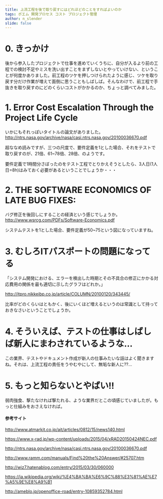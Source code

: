 ```yaml
---
title: 上流工程を後で取り戻すにはどれほどのことをすればよいのか
tags: ポエム 開発プロセス コスト プロジェクト管理
author: n_slender
slide: false
---
```

# 0. きっかけ

後から参入したプロジェクトで仕事を進めていくうちに、自分が入るより前の工程での検討不足やミスを洗い出すことをまずしないとやっていけない、ということが何度かありました。前工程のツケを押しつけられたように感じ、ツケを取り戻す分だけ作業が増えて面倒に思うこともしばしば。そんなわけで、前工程で手抜きを取り戻すのにどのくらいコストがかかるのか、ちょっと調べてみました。

# 1. Error Cost Escalation Through the Project Life Cycle

いかにもそれっぽいタイトルの論文がありました。
http://ntrs.nasa.gov/archive/nasa/casi.ntrs.nasa.gov/20100036670.pdf

超ななめ読みですが、三つの尺度で、要件定義を1とした場合、それをテストで取り戻すのが、21倍、61~78倍、28倍、のようです。

要件定義で1時間分さぼったのをテスト工程でとりかえそうとしたら、3人日(1人日=8h)はみておく必要があるということでしょうか・・・

# 2. THE SOFTWARE ECONOMICS OF LATE BUG FIXES:

バグ修正を後回しにすることの経済という感じでしょうか。
http://www.wsrcg.com/PDFs/Software-Economics.pdf

システムテストを1とした場合、要件定義が50~75という図になっていますね。


# 3. むしろITパスポートの問題になってる

「システム開発における、エラーを検出した時期とその不具合の修正にかかる対応費用の関係を最も適切に示したグラフはどれか。」

http://itpro.nikkeibp.co.jp/article/COLUMN/20100120/343445/

比率がどのくらいはともかく、後にいくほど増えるというのは常識として持っておきなさいということでしょうか。

# 4. そういえば、テストの仕事はしばしば新人にまわされているような...

この業界、テストやドキュメント作成が新人の仕事みたいな話はよく聞きますね。それは、上流工程の責任をうやむやにして、無垢な新人に??... 

# 5. もっと知らないとやばい!!

弱肉強食、撃たなければ撃たれる、ような業界だとこの頃感じていましたが。もっと仕組みをおさえなければ。

#### 参考サイト

http://www.atmarkit.co.jp/ait/articles/0812/15/news140.html

https://www.x-rad.jp/wp-content/uploads/2015/04/xRAD20150424NEC.pdf

http://ntrs.nasa.gov/archive/nasa/casi.ntrs.nasa.gov/20100036670.pdf

http://www.ramm.com/manuals/Find%20the%20Answer/#25707.htm

http://wiz7.hatenablog.com/entry/2015/03/30/060000

https://ja.wikipedia.org/wiki/%E4%BA%BA%E6%9C%88%E3%81%AE%E7%A5%9E%E8%A9%B1

http://ameblo.jp/openoffice-road/entry-10859352784.html

